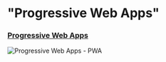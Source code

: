 # "Progressive Web Apps"

### [Progressive Web Apps](https://pwa.rocks/)


![Progressive Web Apps - PWA](https://user-images.githubusercontent.com/3104648/28351989-7f68389e-6c4b-11e7-9bf2-e9fcd4977e7a.png)